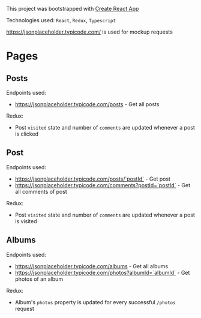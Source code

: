 This project was bootstrapped with [Create React App](https://github.com/facebook/create-react-app)

Technologies used: `React`, `Redux`, `Typescript`

https://jsonplaceholder.typicode.com/ is used for mockup requests

# Pages

## Posts

Endpoints used:
* https://jsonplaceholder.typicode.com/posts - Get all posts

Redux:
* Post `visited` state and number of `comments` are updated whenever a post is clicked

## Post

Endpoints used:
* https://jsonplaceholder.typicode.com/posts/`postId` - Get post
* https://jsonplaceholder.typicode.com/comments?postId=`postId` - Get all comments of post

Redux:
* Post `visited` state and number of `comments` are updated whenever a post is visited

## Albums

Endpoints used:
* https://jsonplaceholder.typicode.com/albums - Get all albums
* https://jsonplaceholder.typicode.com/photos?albumId=`albumId` - Get photos of an album

Redux:
* Album's `photos` property is updated for every successful `/photos` request